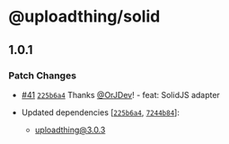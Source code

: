 # @uploadthing/solid

## 1.0.1

### Patch Changes

- [#41](https://github.com/pingdotgg/uploadthing/pull/41) [`225b6a4`](https://github.com/pingdotgg/uploadthing/commit/225b6a40d7a84ba6ea8c47faab77246b5b671ba8) Thanks [@OrJDev](https://github.com/OrJDev)! - feat: SolidJS adapter

- Updated dependencies [[`225b6a4`](https://github.com/pingdotgg/uploadthing/commit/225b6a40d7a84ba6ea8c47faab77246b5b671ba8), [`7244b84`](https://github.com/pingdotgg/uploadthing/commit/7244b8479b612f00360069c05aacf450b2b65696)]:
  - uploadthing@3.0.3
